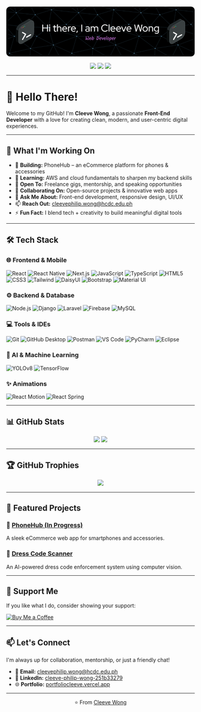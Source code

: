 ![Header](./assets/header.png)

<p align="center">
  <a href="https://github.com/CleevePhilip"><img src="https://img.shields.io/github/followers/CleevePhilip?label=Follow&style=social"></a>
  <a href="https://www.linkedin.com/in/cleeve-philip-wong-251b33279/"><img src="https://img.shields.io/badge/LinkedIn-Connect-blue?style=flat&logo=linkedin"></a>
  <a href="https://twitter.com/YourTwitterHandle"><img src="https://img.shields.io/twitter/follow/YourTwitterHandle?style=social"></a>
</p>

---

# 👋 Hello There!

Welcome to my GitHub! I'm **Cleeve Wong**, a passionate **Front-End Developer** with a love for creating clean, modern, and user-centric digital experiences.

---

## 🚀 What I'm Working On

- 🔭 **Building:** PhoneHub – an eCommerce platform for phones & accessories  
- 🌱 **Learning:** AWS and cloud fundamentals to sharpen my backend skills  
- 🤝 **Open To:** Freelance gigs, mentorship, and speaking opportunities  
- 👯 **Collaborating On:** Open-source projects & innovative web apps  
- 💬 **Ask Me About:** Front-end development, responsive design, UI/UX  
- 📫 **Reach Out:** cleevephilip.wong@hcdc.edu.ph  
- ⚡ **Fun Fact:** I blend tech + creativity to build meaningful digital tools  

---

## 🛠️ Tech Stack

### 🌐 Frontend & Mobile

![React](https://img.shields.io/badge/React-61DAFB?style=flat&logo=react&logoColor=black)
![React Native](https://img.shields.io/badge/React_Native-61DAFB?style=flat&logo=react&logoColor=black)
![Next.js](https://img.shields.io/badge/Next.js-000000?style=flat&logo=next.js&logoColor=white)
![JavaScript](https://img.shields.io/badge/JavaScript-F7DF1E?style=flat&logo=javascript&logoColor=black)
![TypeScript](https://img.shields.io/badge/TypeScript-3178C6?style=flat&logo=typescript&logoColor=white)
![HTML5](https://img.shields.io/badge/HTML-E34F26?style=flat&logo=html5&logoColor=white)
![CSS3](https://img.shields.io/badge/CSS-1572B6?style=flat&logo=css3&logoColor=white)
![Tailwind](https://img.shields.io/badge/Tailwind_CSS-06B6D4?style=flat&logo=tailwind-css&logoColor=white)
![DaisyUI](https://img.shields.io/badge/DaisyUI-5A0EF8?style=flat&logo=daisyui&logoColor=white)
![Bootstrap](https://img.shields.io/badge/Bootstrap-563D7C?style=flat&logo=bootstrap&logoColor=white)
![Material UI](https://img.shields.io/badge/Material_UI-00796B?style=flat&logo=mui&logoColor=white)

### ⚙️ Backend & Database

![Node.js](https://img.shields.io/badge/Node.js-339933?style=flat&logo=node.js&logoColor=white)
![Django](https://img.shields.io/badge/Django-092E20?style=flat&logo=django&logoColor=white)
![Laravel](https://img.shields.io/badge/Laravel-FF2D20?style=flat&logo=laravel&logoColor=white)
![Firebase](https://img.shields.io/badge/Firebase-FFCA28?style=flat&logo=firebase&logoColor=black)
![MySQL](https://img.shields.io/badge/MySQL-4479A1?style=flat&logo=mysql&logoColor=white)

### 💻 Tools & IDEs

![Git](https://img.shields.io/badge/Git-F05032?style=flat&logo=git&logoColor=white)
![GitHub Desktop](https://img.shields.io/badge/GitHub_Desktop-24292F?style=flat&logo=github&logoColor=white)
![Postman](https://img.shields.io/badge/Postman-FF6C37?style=flat&logo=postman&logoColor=white)
![VS Code](https://img.shields.io/badge/VS_Code-007ACC?style=flat&logo=visual-studio-code&logoColor=white)
![PyCharm](https://img.shields.io/badge/PyCharm-000000?style=flat&logo=pycharm&logoColor=white)
![Eclipse](https://img.shields.io/badge/Eclipse-2C2255?style=flat&logo=eclipse&logoColor=white)

### 🤖 AI & Machine Learning

![YOLOv8](https://img.shields.io/badge/YOLOv8-00FFFF?style=flat&logo=ultralytics&logoColor=black)
![TensorFlow](https://img.shields.io/badge/TensorFlow-FF6F00?style=flat&logo=tensorflow&logoColor=white)

### ✨ Animations

![React Motion](https://img.shields.io/badge/React_Motion-00D8FF?style=flat&logo=react&logoColor=black)
![React Spring](https://img.shields.io/badge/React_Spring-FF6C37?style=flat&logo=react&logoColor=black)

---

## 📊 GitHub Stats

<p align="center">
  <img src="https://github-readme-stats.vercel.app/api?username=CleevePhilip&show_icons=true&theme=radical" width="48%" />
  <img src="https://github-readme-stats.vercel.app/api/top-langs/?username=CleevePhilip&layout=compact&theme=radical" width="48%" />
</p>

---

## 🏆 GitHub Trophies

<p align="center">
  <img src="https://github-profile-trophy.vercel.app/?username=CleevePhilip&theme=radical&no-frame=true" />
</p>

---

## 🚩 Featured Projects

### 🔧 [PhoneHub (In Progress)](https://github.com/CleevePhilip/PhoneHub)

A sleek eCommerce web app for smartphones and accessories.

### 🤖 [Dress Code Scanner](https://github.com/CleevePhilip/DresScan)

An AI-powered dress code enforcement system using computer vision.

---

## 💖 Support Me

If you like what I do, consider showing your support:

[![Buy Me a Coffee](https://img.shields.io/badge/Buy_Me_a_Coffee-FFDD00?style=for-the-badge&logo=buy-me-a-coffee&logoColor=black)](https://www.buymeacoffee.com/yourusername)

---

## 📫 Let's Connect

I'm always up for collaboration, mentorship, or just a friendly chat!

- 📧 **Email:** cleevephilip.wong@hcdc.edu.ph  
- 💼 **LinkedIn:** [cleeve-philip-wong-251b33279](https://www.linkedin.com/in/cleeve-philip-wong-251b33279/)  
- 🌐 **Portfolio:** [portfoliocleeve.vercel.app](https://portfoliocleeve.vercel.app)

---

<p align="center">
  ⭐️ From <a href="https://github.com/CleevePhilip">Cleeve Wong</a>
</p>
